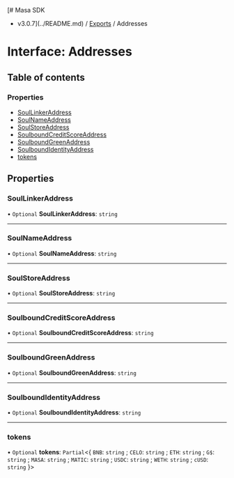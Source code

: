 [# Masa SDK
 - v3.0.7](../README.md) / [Exports](../modules.md) / Addresses

# Interface: Addresses

## Table of contents

### Properties

- [SoulLinkerAddress](Addresses.md#soullinkeraddress)
- [SoulNameAddress](Addresses.md#soulnameaddress)
- [SoulStoreAddress](Addresses.md#soulstoreaddress)
- [SoulboundCreditScoreAddress](Addresses.md#soulboundcreditscoreaddress)
- [SoulboundGreenAddress](Addresses.md#soulboundgreenaddress)
- [SoulboundIdentityAddress](Addresses.md#soulboundidentityaddress)
- [tokens](Addresses.md#tokens)

## Properties

### SoulLinkerAddress

• `Optional` **SoulLinkerAddress**: `string`

___

### SoulNameAddress

• `Optional` **SoulNameAddress**: `string`

___

### SoulStoreAddress

• `Optional` **SoulStoreAddress**: `string`

___

### SoulboundCreditScoreAddress

• `Optional` **SoulboundCreditScoreAddress**: `string`

___

### SoulboundGreenAddress

• `Optional` **SoulboundGreenAddress**: `string`

___

### SoulboundIdentityAddress

• `Optional` **SoulboundIdentityAddress**: `string`

___

### tokens

• `Optional` **tokens**: `Partial`<{ `BNB`: `string` ; `CELO`: `string` ; `ETH`: `string` ; `G$`: `string` ; `MASA`: `string` ; `MATIC`: `string` ; `USDC`: `string` ; `WETH`: `string` ; `cUSD`: `string`  }\>
